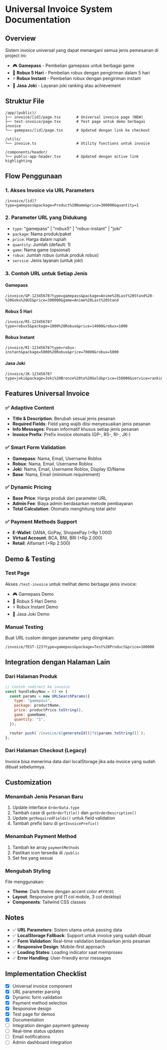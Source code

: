 # Universal Invoice System Documentation

## Overview

Sistem invoice universal yang dapat menangani semua jenis pemesanan di project ini:

- 🎮 **Gamepass** - Pembelian gamepass untuk berbagai game
- 💎 **Robux 5 Hari** - Pembelian robux dengan pengiriman dalam 5 hari
- ⚡ **Robux Instant** - Pembelian robux dengan pengiriman instant
- 👤 **Jasa Joki** - Layanan joki ranking atau achievement

## Struktur File

```
/app/(public)/
├── invoice/[id]/page.tsx       # Universal invoice page (NEW)
├── test-invoice/page.tsx       # Test page untuk demo berbagai invoice
└── gamepass/[id]/page.tsx      # Updated dengan link ke checkout

/utils/
└── invoice.ts                  # Utility functions untuk invoice

/components/header/
└── public-app-header.tsx       # Updated dengan active link highlighting
```

## Flow Penggunaan

### 1. Akses Invoice via URL Parameters

```
/invoice/[id]?type=gamepass&package=Product%20Name&price=300000&quantity=1
```

### 2. Parameter URL yang Didukung

- `type`: "gamepass" | "robux5" | "robux-instant" | "joki"
- `package`: Nama produk/paket
- `price`: Harga dalam rupiah
- `quantity`: Jumlah (default: 1)
- `game`: Nama game (opsional)
- `robux`: Jumlah robux (untuk produk robux)
- `service`: Jenis layanan (untuk joki)

### 3. Contoh URL untuk Setiap Jenis

#### Gamepass

```
/invoice/GP-12345678?type=gamepass&package=Anime%20Last%20Stand%20-%20Goku%20UI&price=300000&game=Anime%20Last%20Stand
```

#### Robux 5 Hari

```
/invoice/R5-12345678?type=robux5&package=1000%20Robux&price=14000&robux=1000
```

#### Robux Instant

```
/invoice/RI-12345678?type=robux-instant&package=5000%20Robux&price=70000&robux=5000
```

#### Jasa Joki

```
/invoice/JK-12345678?type=joki&package=Joki%20Bronze%20to%20Gold&price=150000&service=ranking
```

## Features Universal Invoice

### ✅ Adaptive Content

- **Title & Description**: Berubah sesuai jenis pesanan
- **Required Fields**: Field yang wajib diisi menyesuaikan jenis pesanan
- **Info Messages**: Pesan informatif khusus setiap jenis pesanan
- **Invoice Prefix**: Prefix invoice otomatis (GP-, R5-, RI-, JK-)

### ✅ Smart Form Validation

- **Gamepass**: Nama, Email, Username Roblox
- **Robux**: Nama, Email, Username Roblox
- **Joki**: Nama, Email, Username Roblox, Display ID/Name
- **Base**: Nama, Email (minimum requirement)

### ✅ Dynamic Pricing

- **Base Price**: Harga produk dari parameter URL
- **Admin Fee**: Biaya admin berdasarkan metode pembayaran
- **Total Calculation**: Otomatis menghitung total akhir

### ✅ Payment Methods Support

- **E-Wallet**: DANA, GoPay, ShopeePay (+Rp 1.000)
- **Virtual Account**: BCA, BNI, BRI (+Rp 2.000)
- **Retail**: Alfamart (+Rp 2.500)

## Demo & Testing

### Test Page

Akses `/test-invoice` untuk melihat demo berbagai jenis invoice:

- 🎮 Gamepass Demo
- 💎 Robux 5 Hari Demo
- ⚡ Robux Instant Demo
- 👤 Jasa Joki Demo

### Manual Testing

Buat URL custom dengan parameter yang diinginkan:

```
/invoice/TEST-123?type=gamepass&package=Test%20Product&price=100000
```

## Integration dengan Halaman Lain

### Dari Halaman Produk

```javascript
// Contoh redirect ke invoice
const handleBuyNow = () => {
  const params = new URLSearchParams({
    type: "gamepass",
    package: productName,
    price: productPrice.toString(),
    game: gameName,
    quantity: "1",
  });

  router.push(`/invoice/${generateId()}?${params.toString()}`);
};
```

### Dari Halaman Checkout (Legacy)

Invoice bisa menerima data dari localStorage jika ada invoice yang sudah dibuat sebelumnya.

## Customization

### Menambah Jenis Pesanan Baru

1. Update interface `OrderData.type`
2. Tambah case di `getOrderTitle()` dan `getOrderDescription()`
3. Update `getRequiredFields()` untuk field validation
4. Tambah prefix baru di `getInvoicePrefix()`

### Menambah Payment Method

1. Tambah ke array `paymentMethods`
2. Pastikan icon tersedia di `/public`
3. Set fee yang sesuai

### Mengubah Styling

File menggunakan:

- **Theme**: Dark theme dengan accent color `#FF9C01`
- **Layout**: Responsive grid (1 col mobile, 3 col desktop)
- **Components**: Tailwind CSS classes

## Notes

- ✅ **URL Parameters**: Sistem utama untuk passing data
- ✅ **LocalStorage Fallback**: Support untuk invoice yang sudah dibuat
- ✅ **Form Validation**: Real-time validation berdasarkan jenis pesanan
- ✅ **Responsive Design**: Mobile-first approach
- ✅ **Loading States**: Loading indicator saat memproses
- ✅ **Error Handling**: User-friendly error messages

## Implementation Checklist

- [x] Universal invoice component
- [x] URL parameter parsing
- [x] Dynamic form validation
- [x] Payment method selection
- [x] Responsive design
- [x] Test page for demos
- [x] Documentation
- [ ] Integration dengan payment gateway
- [ ] Real-time status updates
- [ ] Email notifications
- [ ] Admin dashboard integration
